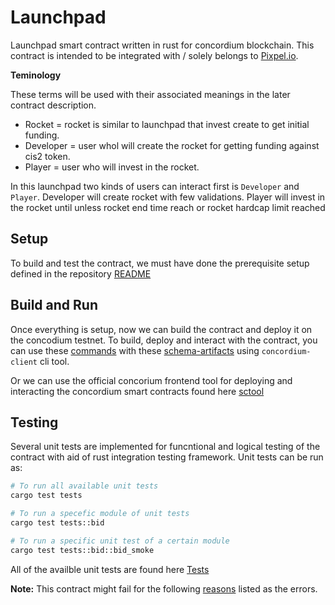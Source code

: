 # Launchpad

Launchpad smart contract written in rust for concordium blockchain. This contract is intended to be integrated with / solely belongs to [Pixpel.io](https://pixpel.io/).

**Teminology**

These terms will be used with their associated meanings in the later contract description.

- Rocket = rocket is similar to launchpad that invest create to get initial funding.
- Developer = user whol will create the rocket for getting funding against cis2 token.
- Player = user who will invest in the rocket.

In this launchpad two kinds of users can interact first is `Developer` and  `Player`. Developer will create rocket with few validations. Player will invest in the rocket until unless rocket end time reach or rocket hardcap limit reached

## Setup

To build and test the contract, we must have done the prerequisite setup defined in the repository [README](../README.md) 

## Build and Run

Once everything is setup, now we can build the contract and deploy it on the concodium testnet. To build, deploy and
interact with the contract, you can use these [commands](./commands.md) with these [schema-artifacts](./schema-artifacts/) using `concordium-client` cli tool.

Or we can use the official concorium frontend tool for deploying and interacting the concordium smart contracts found here [sctool](https://sctools.mainnet.concordium.software/?__hstc=206253644.9e573ad0dcf77e4d730f208e53ab0481.1736862510663.1737015924307.1737026584228.5&__hssc=206253644.4.1737026584228&__hsfp=706028811)

## Testing

Several unit tests are implemented for funcntional and logical testing of the contract with aid of rust integration
testing framework. Unit tests can be run as:

```bash
# To run all available unit tests
cargo test tests

# To run a specefic module of unit tests
cargo test tests::bid

# To run a specific unit test of a certain module
cargo test tests::bid::bid_smoke
```
All of the availble unit tests are found here [Tests](./src/tests)


**Note:** This contract might fail for the following [reasons](./src/error.rs) listed as the errors.